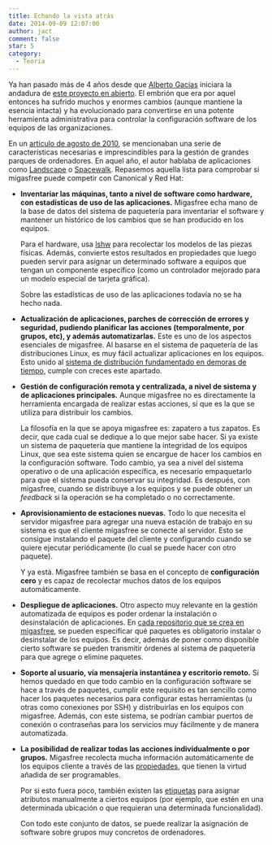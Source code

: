 ```yaml
---
title: Echando la vista atrás
date: 2014-09-09 12:07:00
author: jact
comment: false
star: 5
category:
  - Teoría
---
```


Ya han pasado más de 4 años desde que [Alberto Gacías](http://twitter.com/albertogacias) iniciara la andadura de [este proyecto en abierto](https://github.com/migasfree). El embrión que era por aquel entonces ha sufrido muchos y enormes cambios (aunque mantiene la esencia intacta) y ha evolucionado para convertirse en una potente herramienta administrativa para controlar la configuración software de los equipos de las organizaciones.

<!-- more -->

En un [artículo de agosto de 2010](https://web.archive.org/web/20210419155027/http://blackshell.usebox.net/archive/los-departamentos-tic-y-linux.html), se mencionaban una serie de características necesarias e imprescindibles para la gestión de grandes parques de ordenadores. En aquel año, el autor hablaba de aplicaciones como [Landscape](http://www.canonical.com/enterprise-services/landscape) o [Spacewalk](http://spacewalk.redhat.com/). Repasemos aquella lista para comprobar si migasfree puede competir con Canonical y Red Hat:

- **Inventariar las máquinas, tanto a nivel de software como hardware, con estadísticas de uso de las aplicaciones.**
  Migasfree echa mano de la base de datos del sistema de paquetería para inventariar el software y mantener un histórico de los cambios que se han producido en los equipos.

  Para el hardware, usa [lshw](http://ezix.org/project/wiki/HardwareLiSter) para recolectar los modelos de las piezas físicas. Además, convierte estos resultados en propiedades que luego pueden servir para asignar un determinado software a equipos que tengan un componente específico (como un controlador mejorado para un modelo especial de tarjeta gráfica).

  Sobre las estadísticas de uso de las aplicaciones todavía no se ha hecho nada.

- **Actualización de aplicaciones, parches de corrección de errores y seguridad, pudiendo planificar las acciones (temporalmente, por grupos, etc), y además automatizarlas.**
  Este es uno de los aspectos esenciales de migasfree. Al basarse en el sistema de paquetería de las distribuciones Linux, es muy fácil actualizar aplicaciones en los equipos. Esto unido al [sistema de distribución fundamentado en demoras de tiempo](https://fun-with-migasfree.readthedocs.io/es/master/part03.html#calendarios), cumple con creces este apartado.

- **Gestión de configuración remota y centralizada, a nivel de sistema y de aplicaciones principales.**
  Aunque migasfree no es directamente la herramienta encargada de realizar estas acciones, sí que es la que se utiliza para distribuir los cambios.

  La filosofía en la que se apoya migasfree es: zapatero a tus zapatos. Es decir, que cada cual se dedique a lo que mejor sabe hacer. Si ya existe un sistema de paquetería que mantiene la integridad de los equipos Linux, que sea este sistema quien se encargue de hacer los cambios en la configuración software. Todo cambio, ya sea a nivel del sistema operativo o de una aplicación específica, es necesario empaquetarlo para que el sistema pueda conservar su integridad. Es después, con migasfree, cuando se distribuye a los equipos y se puede obtener un _feedback_ si la operación se ha completado o no correctamente.

- **Aprovisionamiento de estaciones nuevas.**
  Todo lo que necesita el servidor migasfree para agregar una nueva estación de trabajo en su sistema es que el cliente migasfree se conecte al servidor. Esto se consigue instalando el paquete del cliente y configurando cuando se quiere ejecutar periódicamente (lo cual se puede hacer con otro paquete).

  Y ya está. Migasfree también se basa en el concepto de **configuración cero** y es capaz de recolectar muchos datos de los equipos automáticamente.

- **Despliegue de aplicaciones.**
  Otro aspecto muy relevante en la gestión automatizada de equipos es poder ordenar la instalación o desinstalación de aplicaciones. En [cada repositorio que se crea en migasfree](https://fun-with-migasfree.readthedocs.io/es/master/part03.html#serverdeployment), se pueden especificar qué paquetes es obligatorio instalar o desinstalar de los equipos. Es decir, además de poner como disponible cierto software se pueden transmitir órdenes al sistema de paquetería para que agrege o elimine paquetes.

- **Soporte al usuario, vía mensajería instantánea y escritorio remoto.**
  Si hemos quedado en que todo cambio en la configuración software se hace a través de paquetes, cumplir este requisito es tan sencillo como hacer los paquetes necesarios para configurar estas herramientas (u otras como conexiones por SSH) y distribuirlas en los equipos con migasfree. Además, con este sistema, se podrían cambiar puertos de conexión o contraseñas para los servicios muy fácilmente y de manera automatizada.

- **La posibilidad de realizar todas las acciones individualmente o por grupos.**
  Migasfree recolecta mucha información automáticamente de los equipos cliente a través de las [propiedades](https://fun-with-migasfree.readthedocs.io/es/master/part03.html#formulas), que tienen la virtud añadida de ser programables.

  Por si esto fuera poco, también existen las [etiquetas](https://fun-with-migasfree.readthedocs.io/es/master/part03.html#etiquetas) para asignar atributos manualmente a ciertos equipos (por ejemplo, que estén en una determinada ubicación o que requieran una determinada funcionalidad).

  Con todo este conjunto de datos, se puede realizar la asignación de software sobre grupos muy concretos de ordenadores.
